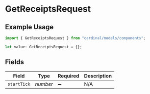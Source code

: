 # GetReceiptsRequest

## Example Usage

```typescript
import { GetReceiptsRequest } from "cardinal/models/components";

let value: GetReceiptsRequest = {};
```

## Fields

| Field              | Type               | Required           | Description        |
| ------------------ | ------------------ | ------------------ | ------------------ |
| `startTick`        | *number*           | :heavy_minus_sign: | N/A                |